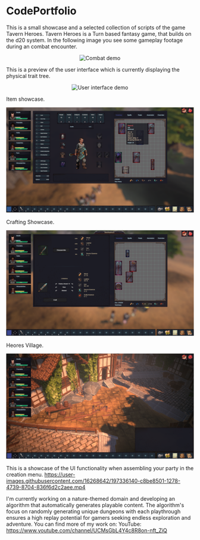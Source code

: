 # CodePortfolio
This is a small showcase and a selected collection of scripts of the game Tavern Heroes. Tavern Heroes is a Turn based fantasy game, that builds on the d20 system. In the following image you see some gameplay footage during an combat encounter.
<p align="center">
  <img src="https://user-images.githubusercontent.com/16268642/204817125-be7f2f38-d086-4a28-b124-f8c9bf46b4b0.png" alt="Combat demo"/>
</p>

This is a preview of the user interface which is currently displaying the physical trait tree.
<p align="center">
  <img src="https://user-images.githubusercontent.com/16268642/204818806-9b4fb07f-2158-4171-b5f4-9417acd91716.png" alt="User interface demo"/>
</p>

Item showcase.
<p align="center">
  <img src="https://github.com/Brodin-DMS/CodePortfolio/blob/master/Images/Items.png" alt="Items Demo"/>
</p>

Crafting Showcase.
<p align="center">
  <img src="https://github.com/Brodin-DMS/CodePortfolio/blob/master/Images/Crafting.png" alt="Items Demo"/>
</p>

Heores Village.
<p align="center">
  <img src="https://github.com/Brodin-DMS/CodePortfolio/blob/master/Images/Village.png" alt="Items Demo"/>
</p>


This is a showcase of the UI functionality when assembling your party in the creation menu.
https://user-images.githubusercontent.com/16268642/197336140-c8be8501-1278-4739-8704-836f6d2c2aee.mp4

I'm currently working on a nature-themed domain and developing an algorithm that automatically generates playable content. The algorithm's focus on randomly generating unique dungeons with each playthrough ensures a high replay potential for gamers seeking endless exploration and adventure.
You can find more of my work on:
YouTube: https://www.youtube.com/channel/UCMsGbL4Y4c8R8on-nft_ZiQ
